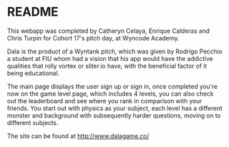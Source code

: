 # README

This webapp was completed by Catheryn Celaya, Enrique Calderas and Chris Turpin for Cohort 17's pitch day, at Wyncode Academy.

Dala is the product of a Wyntank pitch, which was given by Rodrigo Pecchio a student at FIU whom had a vision that his app would have the addictive qualities that rolly vortex or sliter.io have, with the beneficial factor of it being educational. 

The main page displays the user sign up or sign in, once completed you're now on the game level page, which includes 4 levels,  you can also check out the leaderboard and see where you rank in comparison with your friends. You start out with physics as your subject, each level has a different monster and background with subsequently harder questions, moving on to different subjects.

The site can be found at http://www.dalagame.co/
